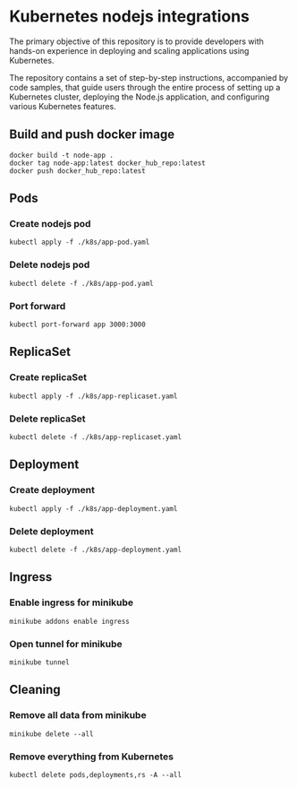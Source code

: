 # Kubernetes nodejs integrations

The primary objective of this repository is to provide developers with hands-on experience in deploying and scaling applications using Kubernetes. 

The repository contains a set of step-by-step instructions, accompanied by code samples, that guide users through the entire process of setting up a Kubernetes cluster, deploying the Node.js application, and configuring various Kubernetes features.


## Build and push docker image

```
docker build -t node-app .
docker tag node-app:latest docker_hub_repo:latest
docker push docker_hub_repo:latest
```

## Pods

### Create nodejs pod

```
kubectl apply -f ./k8s/app-pod.yaml
```

### Delete nodejs pod

```
kubectl delete -f ./k8s/app-pod.yaml
```

### Port forward

```
kubectl port-forward app 3000:3000
```

## ReplicaSet

### Create replicaSet
```
kubectl apply -f ./k8s/app-replicaset.yaml
```

### Delete replicaSet

```
kubectl delete -f ./k8s/app-replicaset.yaml
```

## Deployment

### Create deployment
```
kubectl apply -f ./k8s/app-deployment.yaml
```

### Delete deployment

```
kubectl delete -f ./k8s/app-deployment.yaml
```

## Ingress

### Enable ingress for minikube

```
minikube addons enable ingress
```

### Open tunnel for minikube

```
minikube tunnel
```

## Cleaning

### Remove all data from minikube

```
minikube delete --all
```

### Remove everything from Kubernetes

```
kubectl delete pods,deployments,rs -A --all
```